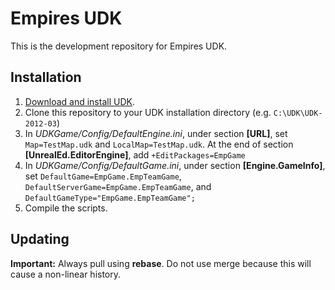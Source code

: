 # Empires UDK

This is the development repository for Empires UDK.

## Installation

1. [Download and install UDK](http://udk.com/download).
2. Clone this repository to your UDK installation directory (e.g. `C:\UDK\UDK-2012-03`)
3. In _UDKGame/Config/DefaultEngine.ini_, under section **[URL]**, set `Map=TestMap.udk` and `LocalMap=TestMap.udk`. At the end of section **[UnrealEd.EditorEngine]**, add `+EditPackages=EmpGame` 
4. In _UDKGame/Config/DefaultGame.ini_, under section **[Engine.GameInfo]**, set `DefaultGame=EmpGame.EmpTeamGame`, `DefaultServerGame=EmpGame.EmpTeamGame`, and `DefaultGameType="EmpGame.EmpTeamGame";`
5. Compile the scripts.

## Updating

**Important:** Always pull using **rebase**. Do not use merge because this will cause a non-linear history.